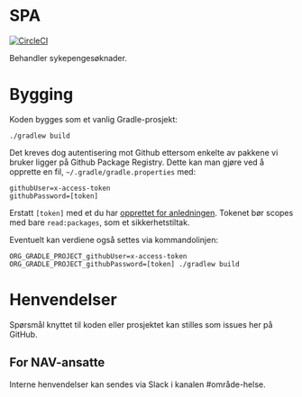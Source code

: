 SPA
===================

[![CircleCI](https://circleci.com/gh/navikt/helse-spa.svg?style=svg)](https://circleci.com/gh/navikt/helse-spa)

Behandler sykepengesøknader.

# Bygging

Koden bygges som et vanlig Gradle-prosjekt:

```
./gradlew build
```

Det kreves dog autentisering mot Github ettersom enkelte av pakkene vi bruker ligger på Github Package Registry.
Dette kan man gjøre ved å opprette en fil, `~/.gradle/gradle.properties` med:

```
githubUser=x-access-token
githubPassword=[token]
```

Erstatt `[token]` med et du har [opprettet for anledningen](https://github.com/settings/tokens). 
Tokenet bør scopes med bare `read:packages`, som et sikkerhetstiltak.

Eventuelt kan verdiene også settes via kommandolinjen:

```
ORG_GRADLE_PROJECT_githubUser=x-access-token ORG_GRADLE_PROJECT_githubPassword=[token] ./gradlew build
```

# Henvendelser

Spørsmål knyttet til koden eller prosjektet kan stilles som issues her på GitHub.

## For NAV-ansatte

Interne henvendelser kan sendes via Slack i kanalen #område-helse.
